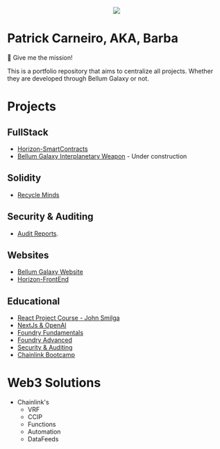 <p align="center">
  <img src="https://github.com/i3arba/Portfolio/assets/137734653/8e645338-0eab-4e43-95db-a5a5b9374d00">
</p>

# Patrick Carneiro, AKA, Barba
🎯 Give me the mission! 

This is a portfolio repository that aims to centralize all projects. Whether they are developed through Bellum Galaxy or not.

# Projects
## FullStack
- [Horizon-SmartContracts](https://github.com/BellumGalaxy/constellation-bg)
- [Bellum Galaxy Interplanetary Weapon](https://github.com/BellumGalaxy/BG-IW) - Under construction

## Solidity
- [Recycle Minds](https://github.com/i3arba/Recycle-Project)

## Security & Auditing
- [Audit Reports](https://github.com/i3arba/Security-Audits).

## Websites
- [Bellum Galaxy Website](https://github.com/BellumGalaxy/bg-website)
- [Horizon-FrontEnd](https://github.com/BellumGalaxy/horizon-dapp)

## Educational
- [React Project Course - John Smilga](https://github.com/i3arba/React-18-Tutorial-and-Projects-Course-2023---John-Smilga)
- [NextJs & OpenAI](https://github.com/i3arba/NextJs-OpenAI)
- [Foundry Fundamentals](https://github.com/i3arba/Collins/tree/main/foundry-f23/foundry-simple-storage-f23)
- [Foundry Advanced](https://github.com/i3arba/PatrickCollins-Advanced-Foundry)
- [Security & Auditing](https://github.com/i3arba/Security-Auditing)
- [Chainlink Bootcamp](https://github.com/i3arba/Chainlink-Bootcamp)

# Web3 Solutions
- Chainlink's
   - VRF
   - CCIP
   - Functions
   - Automation
   - DataFeeds
